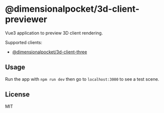 # @dimensionalpocket/3d-client-previewer

Vue3 application to preview 3D client rendering.

Supported clients:

* [@dimensionalpocket/3d-client-three](https://github.com/dimensionalpocket/3d-client-three)

## Usage

Run the app with `npm run dev` then go to `localhost:3000` to see a test scene.

## License

MIT
